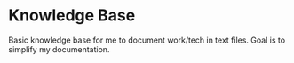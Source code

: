 # Knowledge Base

Basic knowledge base for me to document work/tech in text files. Goal is to
simplify my documentation.